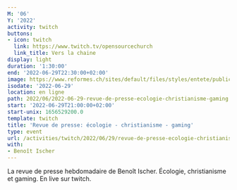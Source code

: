 ```yaml
---
M: '06'
Y: '2022'
activity: twitch
buttons:
- icon: twitch
  link: https://www.twitch.tv/opensourcechurch
  link_title: Vers la chaine
display: light
duration: '1:30:00'
end: '2022-06-29T22:30:00+02:00'
image: https://www.reformes.ch/sites/default/files/styles/entete/public/data/images/comm/257/Beno%C3%AEt%20Ischer.jpg
isodate: '2022-06-29'
location: en ligne
path: 2022/06/2022-06-29-revue-de-presse-ecologie-christianisme-gaming.md
start: '2022-06-29T21:00:00+02:00'
start-unix: 1656529200.0
template: twitch
title: 'Revue de presse: écologie - christianisme - gaming'
type: event
url: /activities/twitch/2022/06/29/revue-de-presse-ecologie-christianisme-gaming
with:
- Benoît Ischer
---
```

La revue de presse hebdomadaire de Benoît Ischer. Écologie, christianisme et gaming. En live sur twitch.